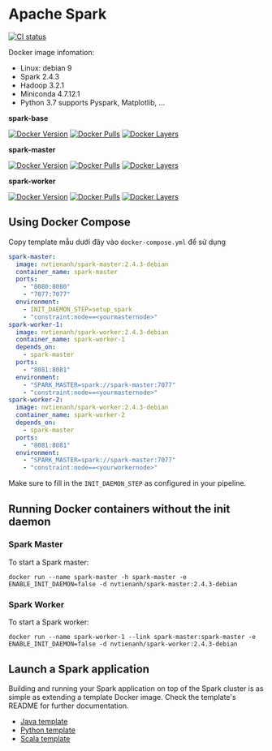 # Apache Spark
[![CI status](https://github.com/nvtienanh/docker-spark/workflows/CI/badge.svg?branch=2.4.3-debian)](https://github.com/nvtienanh/docker-spark/actions?query=branch%3A2.4.3-debian++)

Docker image infomation:
* Linux: debian 9
* Spark 2.4.3
* Hadoop 3.2.1
* Miniconda 4.7.12.1
* Python 3.7 supports Pyspark, Matplotlib, ...

**spark-base**

[![Docker Version](https://images.microbadger.com/badges/version/nvtienanh/spark-base:2.4.3-debian.svg)](https://hub.docker.com/r/nvtienanh/spark-base/)
[![Docker Pulls](https://img.shields.io/docker/pulls/nvtienanh/spark-base)](https://hub.docker.com/r/nvtienanh/spark-base/)
[![Docker Layers](https://img.shields.io/microbadger/layers/nvtienanh/spark-base/2.4.3-debian)](https://hub.docker.com/r/nvtienanh/spark-base/)

**spark-master**

[![Docker Version](https://images.microbadger.com/badges/version/nvtienanh/spark-master:2.4.3-debian.svg)](https://hub.docker.com/r/nvtienanh/spark-master/)
[![Docker Pulls](https://img.shields.io/docker/pulls/nvtienanh/spark-master)](https://hub.docker.com/r/nvtienanh/spark-master/)
[![Docker Layers](https://img.shields.io/microbadger/layers/nvtienanh/spark-master/2.4.3-debian)](https://hub.docker.com/r/nvtienanh/spark-master/)

**spark-worker**

[![Docker Version](https://images.microbadger.com/badges/version/nvtienanh/spark-worker:2.4.3-debian.svg)](https://hub.docker.com/r/nvtienanh/spark-worker/)
[![Docker Pulls](https://img.shields.io/docker/pulls/nvtienanh/spark-worker)](https://hub.docker.com/r/nvtienanh/spark-worker/)
[![Docker Layers](https://img.shields.io/microbadger/layers/nvtienanh/spark-worker/2.4.3-debian)](https://hub.docker.com/r/nvtienanh/spark-worker/)


## Using Docker Compose

Copy template mẫu dưới đây vào `docker-compose.yml` để sử dụng
```yml
spark-master:
  image: nvtienanh/spark-master:2.4.3-debian
  container_name: spark-master
  ports:
    - "8080:8080"
    - "7077:7077"
  environment:
    - INIT_DAEMON_STEP=setup_spark
    - "constraint:node==<yourmasternode>"
spark-worker-1:
  image: nvtienanh/spark-worker:2.4.3-debian
  container_name: spark-worker-1
  depends_on:
    - spark-master
  ports:
    - "8081:8081"
  environment:
    - "SPARK_MASTER=spark://spark-master:7077"
    - "constraint:node==<yourmasternode>"
spark-worker-2:
  image: nvtienanh/spark-worker:2.4.3-debian
  container_name: spark-worker-2
  depends_on:
    - spark-master
  ports:
    - "8081:8081"
  environment:
    - "SPARK_MASTER=spark://spark-master:7077"
    - "constraint:node==<yourworkernode>"  
```
Make sure to fill in the `INIT_DAEMON_STEP` as configured in your pipeline.

## Running Docker containers without the init daemon
### Spark Master
To start a Spark master:

    docker run --name spark-master -h spark-master -e ENABLE_INIT_DAEMON=false -d nvtienanh/spark-master:2.4.3-debian

### Spark Worker
To start a Spark worker:

    docker run --name spark-worker-1 --link spark-master:spark-master -e ENABLE_INIT_DAEMON=false -d nvtienanh/spark-worker:2.4.3-debian

## Launch a Spark application
Building and running your Spark application on top of the Spark cluster is as simple as extending a template Docker image. Check the template's README for further documentation.
* [Java template](template/java)
* [Python template](template/python)
* [Scala template](template/scala)
